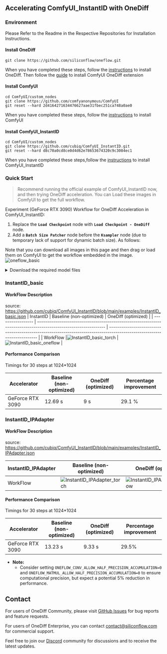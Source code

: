## Accelerating ComfyUI_InstantID with OneDiff
### Environment
Please Refer to the Readme in the Respective Repositories for Installation Instructions.
#### Install OneDiff

```
git clone https://github.com/siliconflow/oneflow.git
```
When you have completed these steps, follow the [instructions](https://github.com/siliconflow/onediff) to install OneDiff.
Then follow the [guide](https://github.com/siliconflow/onediff/blob/0819aa41c8a910add96400265f3165f9d8d3634c/onediff_comfy_nodes/README.md?plain=1#L86) to install ComfyUI OneDiff extension

#### Install ComfyUI

```
cd ComfyUI/custom_nodes
git clone https://github.com/comfyanonymous/ComfyUI
git reset --hard 2d4164271634476627aae31fbec251ca748a0ae0
```
When you have completed these steps, follow the [instructions](https://github.com/comfyanonymous/ComfyUI) to install ComfyUI
  
#### Install ComfyUI_InstantID

```
cd ComfyUI/custom_nodes
git clone https://github.com/cubiq/ComfyUI_InstantID.git
git reset --hard d8c70a0cd8ce0d4d62e78653674320c9c3084ec1
```
When you have completed these steps,follow the [instructions](https://github.com/cubiq/ComfyUI_InstantID) to install ComfyUI_InstantID

### Quick Start

> Recommend running the official example of ComfyUI_InstantID now, and then trying OneDiff acceleration. 
> You can Load these images in ComfyUI to get the full workflow.

Experiment (GeForce RTX 3090) Workflow for OneDiff Acceleration in ComfyUI_InstantID:

1. Replace the **`Load Checkpoint`** node with **`Load Checkpoint - OneDiff`** node. 
2. Add a **`Batch Size Patcher`** node before the **`Ksampler`** node (due to temporary lack of support for dynamic batch size).
As follows:

Note that you can download all images in this page and then drag or load them on ComfyUI to get the workflow embedded in the image.
![oneflow_basic](https://github.com/siliconflow/oneflow/assets/117806079/81016bd8-3ec8-457f-850f-9c486bfd2d0c)


<details close>
<summary> Download the required model files </summary>

InstantID requires `insightface`, you need to add it to your libraries together with `onnxruntime` and `onnxruntime-gpu`.

The InsightFace model is **antelopev2** (not the classic buffalo_l). Download the models (for example from [here](https://drive.google.com/file/d/18wEUfMNohBJ4K3Ly5wpTejPfDzp-8fI8/view?usp=sharing) or [here](https://huggingface.co/MonsterMMORPG/tools/tree/main)), unzip and place them in the `ComfyUI/models/insightface/models/antelopev2` directory.


##### For NA/EU users
```shell
cd ComfyUI
# Load Checkpoint
wget -O models/checkpoints/sd_xl_base_1.0.safetensors https://huggingface.co/stabilityai/stable-diffusion-xl-base-1.0/resolve/main/sd_xl_base_1.0.safetensors

# Load InstantID Model
mkdir -p models/instantid
wget -O models/instantid/ip-adapter.bin https://huggingface.co/InstantX/InstantID/resolve/main/ip-adapter.bin


# Load ControlNet Model
wget -O models/controlnet/diffusion_pytorch_model.safetensors https://huggingface.co/InstantX/InstantID/resolve/main/ControlNetModel/diffusion_pytorch_model.safetensors

```

##### For CN users
```shell
cd ComfyUI
wget -O models/checkpoints/sd_xl_base_1.0.safetensors https://hf-mirror.com/stabilityai/stable-diffusion-xl-base-1.0/resolve/main/sd_xl_base_1.0.safetensors

# Load InstantID Model
mkdir -p models/instantid
wget -O models/instantid/ip-adapter.bin https://hf-mirror.com/InstantX/InstantID/resolve/main/ip-adapter.bin

# Load ControlNet Model
wget -O models/controlnet/diffusion_pytorch_model.safetensors https://hf-mirror.com/InstantX/InstantID/resolve/main/ControlNetModel/diffusion_pytorch_model.safetensors
```

</details>


### InstantID_basic
#### WorkFlow Description
source: https://github.com/cubiq/ComfyUI_InstantID/blob/main/examples/InstantID_basic.json
| InstantID | Baseline (non-optimized)                                                                                         | OneDiff (optimized)                                                                                                      |
| ----------------- | ---------------------------------------------------------------------------------------------------------------- | ------------------------------------------------------------------------------------------------------------------------ |
| WorkFlow          |![InstantID_basic_torch](https://github.com/siliconflow/sd-team/assets/117806079/d649539c-7e8e-449f-b7b5-08622e6f93cc) |![InstantID_basic_oneflow](https://github.com/siliconflow/sd-team/assets/117806079/c752ca4b-7d81-49b4-915a-9c3088227e9d)
|
#### Performance Comparison

Timings for 30 steps at 1024*1024

| Accelerator           | Baseline (non-optimized) | OneDiff (optimized) | Percentage improvement |
| --------------------- | ------------------------ | ------------------- | ---------------------- |
| GeForce RTX 3090 |  12.69 s                   | 9 s              |    29.1 %          |

### InstantID_IPAdapter
#### WorkFlow Description
source: https://github.com/cubiq/ComfyUI_InstantID/blob/main/examples/InstantID_IPAdapter.json

| InstantID_IPAdapter | Baseline (non-optimized)                                                                                         | OneDiff (optimized)                                                                                                      |
| ----------------- | ---------------------------------------------------------------------------------------------------------------- | ------------------------------------------------------------------------------------------------------------------------ |
| WorkFlow          |![InstantID_IPAdapter_torch](https://github.com/siliconflow/sd-team/assets/117806079/ba4ba6a9-f9d8-4921-85dd-be00c72f20a6) | ![InstantID_IPAdapter_oneflow](https://github.com/siliconflow/sd-team/assets/117806079/46533f74-7634-4839-8c3e-c555c78eca63) |

#### Performance Comparison

Timings for 30 steps at 1024*1024

| Accelerator           | Baseline (non-optimized) | OneDiff (optimized) | Percentage improvement |
| --------------------- | ------------------------ | ------------------- | ---------------------- |
| GeForce RTX 3090 |   13.23 s                   |  9.33 s              |   29.5%                |

- **Note:**
   - Consider setting `ONEFLOW_CONV_ALLOW_HALF_PRECISION_ACCUMULATION=0` and `ONEFLOW_MATMUL_ALLOW_HALF_PRECISION_ACCUMULATION=0` to ensure computational precision, but expect a potential 5% reduction in performance.

## Contact

For users of OneDiff Community, please visit [GitHub Issues](https://github.com/siliconflow/onediff/issues) for bug reports and feature requests.

For users of OneDiff Enterprise, you can contact contact@siliconflow.com for commercial support.

Feel free to join our [Discord](https://discord.gg/RKJTjZMcPQ) community for discussions and to receive the latest updates.